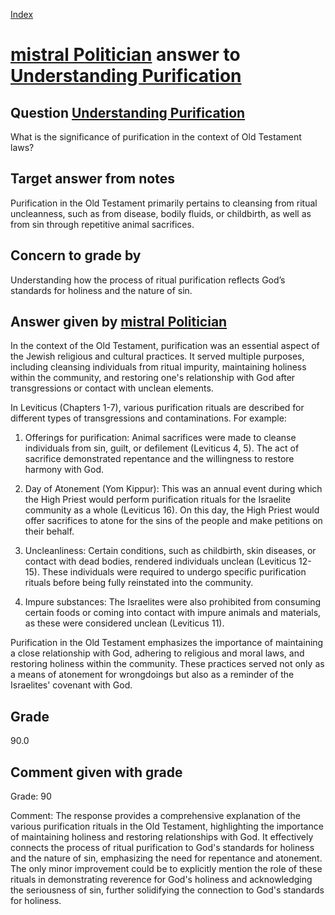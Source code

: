 
[Index](../../index.md)
# [mistral Politician](../../answering_models/mistral_Politician.md) answer to [Understanding Purification](../../questions/Understanding_Purification.md)

## Question [Understanding Purification](../../questions/Understanding_Purification.md)
What is the significance of purification in the context of Old Testament laws?

## Target answer from notes
Purification in the Old Testament primarily pertains to cleansing from ritual uncleanness, such as from disease, bodily fluids, or childbirth, as well as from sin through repetitive animal sacrifices.

## Concern to grade by
Understanding how the process of ritual purification reflects God’s standards for holiness and the nature of sin.

## Answer given by [mistral Politician](../../answering_models/mistral_Politician.md)
 In the context of the Old Testament, purification was an essential aspect of the Jewish religious and cultural practices. It served multiple purposes, including cleansing individuals from ritual impurity, maintaining holiness within the community, and restoring one's relationship with God after transgressions or contact with unclean elements.

In Leviticus (Chapters 1-7), various purification rituals are described for different types of transgressions and contaminations. For example:

1. Offerings for purification: Animal sacrifices were made to cleanse individuals from sin, guilt, or defilement (Leviticus 4, 5). The act of sacrifice demonstrated repentance and the willingness to restore harmony with God.

2. Day of Atonement (Yom Kippur): This was an annual event during which the High Priest would perform purification rituals for the Israelite community as a whole (Leviticus 16). On this day, the High Priest would offer sacrifices to atone for the sins of the people and make petitions on their behalf.

3. Uncleanliness: Certain conditions, such as childbirth, skin diseases, or contact with dead bodies, rendered individuals unclean (Leviticus 12-15). These individuals were required to undergo specific purification rituals before being fully reinstated into the community.

4. Impure substances: The Israelites were also prohibited from consuming certain foods or coming into contact with impure animals and materials, as these were considered unclean (Leviticus 11).

Purification in the Old Testament emphasizes the importance of maintaining a close relationship with God, adhering to religious and moral laws, and restoring holiness within the community. These practices served not only as a means of atonement for wrongdoings but also as a reminder of the Israelites' covenant with God.

## Grade
90.0

## Comment given with grade
Grade: 90

Comment: The response provides a comprehensive explanation of the various purification rituals in the Old Testament, highlighting the importance of maintaining holiness and restoring relationships with God. It effectively connects the process of ritual purification to God's standards for holiness and the nature of sin, emphasizing the need for repentance and atonement. The only minor improvement could be to explicitly mention the role of these rituals in demonstrating reverence for God's holiness and acknowledging the seriousness of sin, further solidifying the connection to God's standards for holiness.
